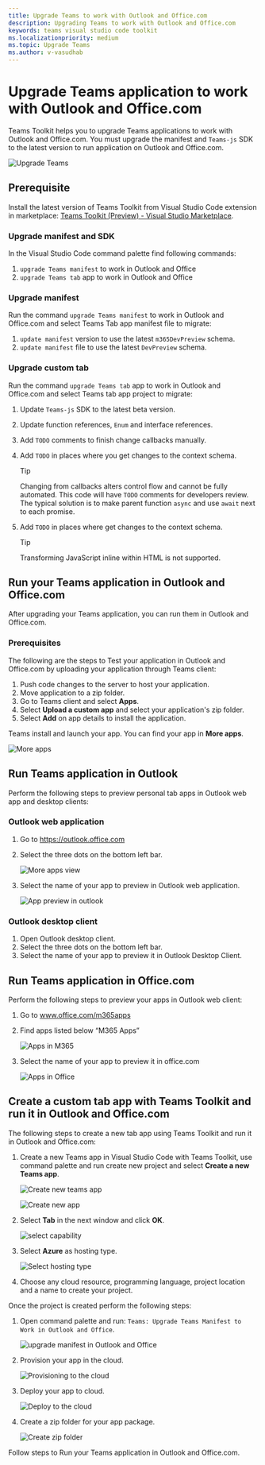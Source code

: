 ```yaml
---
title: Upgrade Teams to work with Outlook and Office.com
description: Upgrading Teams to work with Outlook and Office.com
keywords: teams visual studio code toolkit
ms.localizationpriority: medium
ms.topic: Upgrade Teams
ms.author: v-vasudhab
---
```


# Upgrade Teams application to work with Outlook and Office.com

Teams Toolkit helps you to upgrade Teams applications to work with Outlook and Office.com. You must upgrade the manifest and `Teams-js` SDK to the latest version to run application on Outlook and Office.com.

![Upgrade Teams](../assets/images/upgrade-teams/upgrade-teams.png)

## Prerequisite

Install the latest version of Teams Toolkit from Visual Studio Code extension in marketplace: [Teams Toolkit (Preview) - Visual Studio Marketplace](https://marketplace.visualstudio.com/items?itemName=TeamsDevApp.ms-teams-vscode-extension).

### Upgrade manifest and SDK

In the Visual Studio Code command palette find following commands:

1. `upgrade Teams manifest` to work in Outlook and Office
1. `upgrade Teams tab` app to work in Outlook and Office

### Upgrade manifest

Run the command `upgrade Teams manifest` to work in Outlook and Office.com and select Teams Tab app manifest file to migrate:

1. `update manifest` version to use the latest `m365DevPreview` schema.
1. `update manifest` file to use the latest `DevPreview` schema.

### Upgrade custom tab

Run the command `upgrade Teams tab` app to work in Outlook and Office.com and select Teams tab app project to migrate:

1. Update `Teams-js` SDK to the latest beta version.
1. Update function references, `Enum` and interface references.
1. Add `TODO` comments to finish change callbacks manually.
1. Add `TODO` in places where you get changes to the context schema.

    > [!TIP]
    > Changing from callbacks alters control flow and cannot be fully automated. This code will have `TODO` comments for developers review. The typical solution is to make parent function `async` and use `await` next to each promise.

1. Add `TODO` in places where get changes to the context schema.

    > [!TIP]
    > Transforming JavaScript inline within HTML is not supported.

## Run your Teams application in Outlook and Office.com

After upgrading your Teams application, you can run them in Outlook and Office.com.

### Prerequisites

The following are the steps to Test your application in Outlook and Office.com by uploading your application through Teams client:

1. Push code changes to the server to host your application.
1. Move application to a zip folder.
1. Go to Teams client and select **Apps**.
1. Select **Upload a custom app** and select your application's zip folder.
1. Select **Add** on app details to install the application.

Teams install and launch your app. You can find your app in **More apps**.

![More apps](../assets/images/upgrade-teams/more-apps.png)

## Run Teams application in Outlook

Perform the following steps to preview personal tab apps in Outlook web app and desktop clients:

### Outlook web application

1. Go to https://outlook.office.com 
1. Select the three dots on the bottom left bar.

    ![More apps view](../assets/images/upgrade-teams/apps.png)

1. Select the name of your app to preview in Outlook web application.

    ![App preview in outlook](../assets/images/upgrade-teams/preview-outlook-web-application.png)

### Outlook desktop client

1. Open Outlook desktop client.
1. Select the three dots on the bottom left bar.
1. Select the name of your app to preview it in Outlook Desktop Client.

## Run Teams application in Office.com

Perform the following steps to preview your apps in Outlook web client:

1. Go to www.office.com/m365apps
1. Find apps listed below “M365 Apps”

    ![Apps in M365](../assets/images/upgrade-teams/m365-app.png)

1. Select the name of your app to preview it in office.com

    ![Apps in Office](../assets/images/upgrade-teams/office-preview.png)

## Create a custom tab app with Teams Toolkit and run it in Outlook and Office.com

The following steps to create a new tab app using Teams Toolkit and run it in Outlook and Office.com:

1. Create a new Teams app in Visual Studio Code with Teams Toolkit, use command palette and run create new project and select **Create a new Teams app**.

    ![Create new teams app](../assets/images/upgrade-teams/create-new-teams-app.png)

    ![Create new app](../assets/images/upgrade-teams/create-new-app.png)

1. Select **Tab** in the next window and click **OK**.

    ![select capability](../assets/images/upgrade-teams/select-capability.png)

1. Select **Azure** as hosting type.

    ![Select hosting type](../assets/images/upgrade-teams/hosting-type.png)

1. Choose any cloud resource, programming language, project location and a name to create your project.

Once the project is created perform the following steps:

1. Open command palette and run: `Teams: Upgrade Teams Manifest to Work in Outlook and Office`.

    ![upgrade manifest in Outlook and Office](../assets/images/upgrade-teams/upgrade-manifest.png)

1. Provision your app in the cloud.

    ![Provisioning to the cloud](../assets/images/upgrade-teams/provision-in-cloud.png)

1. Deploy your app to cloud.

    ![Deploy to the cloud](../assets/images/upgrade-teams/deploy-to-the-cloud.png)

1. Create a zip folder for your app package.

    ![Create zip folder](../assets/images/upgrade-teams/create-teams-package.png)

Follow steps to Run your Teams application in Outlook and Office.com.
